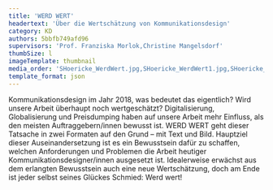 ```yaml
---
title: 'WERD WERT'
headertext: 'Über die Wertschätzung von Kommunikationsdesign'
category: KD
authors: 5bbfb749afd96
supervisors: 'Prof. Franziska Morlok,Christine Mangelsdorf'
thumbSize: l
imageTemplate: thumbnail
media_order: 'SHoericke_WerdWert.jpg,SHoericke_WerdWert1.jpg,SHoericke_WerdWert2.jpg,SHoericke_WerdWert3.jpg,SHoericke_WerdWert4.jpg,SHoericke_WerdWert5.jpg,SHoericke_WerdWert6.jpg,SHoericke_WerdWert7.jpg,SHoericke_WerdWert9.jpg,SHoericke_WerdWert13.jpg,SHoericke_WerdWert15.jpg,SHoericke_WerdWert16.jpg'
template_format: json
---
```


Kommunikationsdesign im Jahr 2018, was bedeutet das eigentlich? Wird unsere Arbeit überhaupt noch wertgeschätzt? Digitalisierung, Globalisierung und Preisdumping haben auf unsere Arbeit mehr Einfluss, als den meisten Auftraggebern/innen bewusst ist. WERD WERT geht dieser Tatsache in zwei Formaten auf den Grund – mit Text und Bild. Hauptziel dieser Auseinandersetzung ist es ein Bewusstsein dafür zu schaffen, welchen Anforderungen und Problemen die Arbeit heutiger Kommunikationsdesigner/innen ausgesetzt ist. Idealerweise erwächst aus dem erlangten Bewusstsein auch eine neue Wertschätzung, doch am Ende ist jeder selbst seines Glückes Schmied: Werd wert!